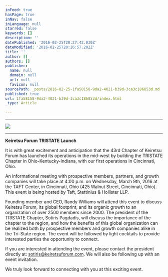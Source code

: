 ```yaml
---
inFeed: true
hasPage: true
inNav: false
inLanguage: null
starred: false
keywords: []
description: ''
datePublished: '2016-02-25T20:27:42.030Z'
dateModified: '2016-02-25T20:26:57.202Z'
title: ''
author: []
authors: []
publisher:
  name: null
  domain: null
  url: null
  favicon: null
sourcePath: _posts/2016-02-25-1fa58158-9da2-4021-b39d-3ca3c186853d.md
published: true
url: 1fa58158-9da2-4021-b39d-3ca3c186853d/index.html
_type: Article

---
```

****
![](https://the-grid-user-content.s3-us-west-2.amazonaws.com/7a983457-7a03-4575-9693-3cf34053abb5.jpg)

****

**Keiretsu Forum TRISTATE
Launch**

It is
with great excitement and anticipation that the 43rd Chapter of Keiretsu Forum has
launched its operations in the mid-west by building the TRISTATE Chapter in
Ohio-Kentucky-Indiana, with our first operations in Cincinnati, Ohio.

An informational meeting with prospective members, partners, and growth companies will take place at 4:00 p.m. on Wednesday, March 9th, 2016 at the TAFT Center, in Cincinnati, Ohio (425 Walnut Street, Cincinnati, Ohio). This event is being hosted by Taft, Stettinius & Hollister LLP.

Founding member and CEO, Randy Williams will attend this event
to discuss Keiretsu Forum, its global footprint, and its organic growth to an
organization of over 2500 members since 2000\.  The president of the
TRISTATE Chapter, Sotiris Pagdadis, will discuss the importance of the chapter
to the region, and how the benefits of this global organization can be realized
both by prospective members and growth companies alike in the Tri-State
region.  The event will be followed by light cocktails to provide
interested parties the opportunity to connect.

If you
are interested in attending the event, please contact the president directly at: sotiris@keiretsuforum.com. We will also be following up with an event invitation. 

We truly look forward to connecting with you at this exciting event.